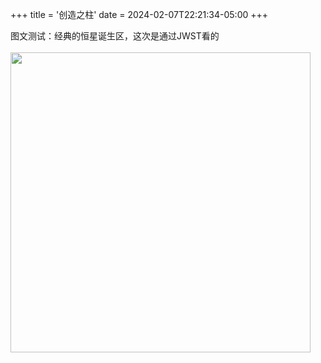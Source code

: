 +++
title = '创造之柱'
date = 2024-02-07T22:21:34-05:00
+++

图文测试：经典的恒星诞生区，这次是通过JWST看的<br>
<br>
<img src="/selene/images/pillar100.jpg" width="480" />
